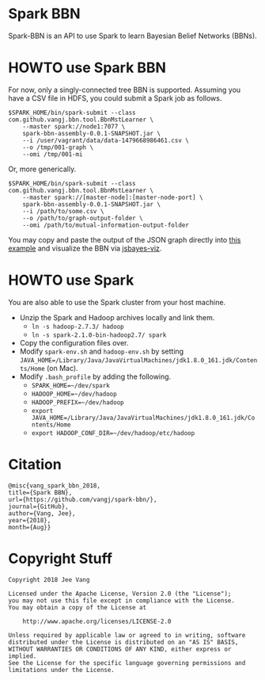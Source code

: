 # Spark BBN

Spark-BBN is an API to use Spark to learn Bayesian Belief Networks (BBNs).

# HOWTO use Spark BBN

For now, only a singly-connected tree BBN is supported. Assuming you have a CSV file in HDFS, you could submit a Spark job as follows.

```
$SPARK_HOME/bin/spark-submit --class com.github.vangj.bbn.tool.BbnMstLearner \
    --master spark://node1:7077 \
    spark-bbn-assembly-0.0.1-SNAPSHOT.jar \
    --i /user/vagrant/data/data-1479668986461.csv \
    --o /tmp/001-graph \
    --omi /tmp/001-mi
```

Or, more generically.

```
$SPARK_HOME/bin/spark-submit --class com.github.vangj.bbn.tool.BbnMstLearner \
    --master spark://[master-node]:[master-node-port] \
    spark-bbn-assembly-0.0.1-SNAPSHOT.jar \
    --i /path/to/some.csv \
    --o /path/to/graph-output-folder \
    --omi /path/to/mutual-information-output-folder
```

You may copy and paste the output of the JSON graph directly into [this example](https://run.plnkr.co/plunks/GFcem156HC2EwRECmtyH/) and visualize the BBN via [jsbayes-viz](https://github.com/vangj/jsbayes-viz).

# HOWTO use Spark

You are also able to use the Spark cluster from your host machine. 

* Unzip the Spark and Hadoop archives locally and link them.
  - `ln -s hadoop-2.7.3/ hadoop`
  - `ln -s spark-2.1.0-bin-hadoop2.7/ spark`
* Copy the configuration files over.
* Modify `spark-env.sh` and `hadoop-env.sh` by setting `JAVA_HOME=/Library/Java/JavaVirtualMachines/jdk1.8.0_161.jdk/Contents/Home` (on Mac).
* Modify `.bash_profile` by adding the following.
  - `SPARK_HOME=~/dev/spark`
  - `HADOOP_HOME=~/dev/hadoop`
  - `HADOOP_PREFIX=~/dev/hadoop`
  - `export JAVA_HOME=/Library/Java/JavaVirtualMachines/jdk1.8.0_161.jdk/Contents/Home`
  - `export HADOOP_CONF_DIR=~/dev/hadoop/etc/hadoop`

# Citation

```
@misc{vang_spark_bbn_2018, 
title={Spark BBN}, 
url={https://github.com/vangj/spark-bbn/}, 
journal={GitHub},
author={Vang, Jee}, 
year={2018}, 
month={Aug}}
```

# Copyright Stuff

```
Copyright 2018 Jee Vang

Licensed under the Apache License, Version 2.0 (the "License");
you may not use this file except in compliance with the License.
You may obtain a copy of the License at

    http://www.apache.org/licenses/LICENSE-2.0

Unless required by applicable law or agreed to in writing, software
distributed under the License is distributed on an "AS IS" BASIS,
WITHOUT WARRANTIES OR CONDITIONS OF ANY KIND, either express or implied.
See the License for the specific language governing permissions and
limitations under the License.
```